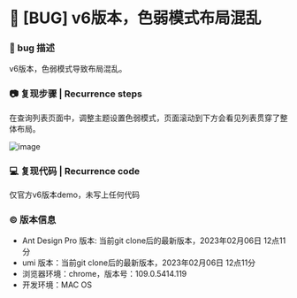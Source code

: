 # 🐛 [BUG] v6版本，色弱模式布局混乱

### 🐛 bug 描述

v6版本，色弱模式导致布局混乱。

### 📷 复现步骤 | Recurrence steps

在查询列表页面中，调整主题设置色弱模式，页面滚动到下方会看见列表贯穿了整体布局。

![image](https://user-images.githubusercontent.com/26067526/216881720-27a70930-02f9-4f33-90df-41e520d1ed6d.png)

### 💻 复现代码 | Recurrence code

仅官方v6版本demo，未写上任何代码

### © 版本信息

- Ant Design Pro 版本: 当前git clone后的最新版本，2023年02月06日 12点11分
- umi 版本：当前git clone后的最新版本，2023年02月06日 12点11分
- 浏览器环境：chrome，版本号：109.0.5414.119
- 开发环境：MAC OS
